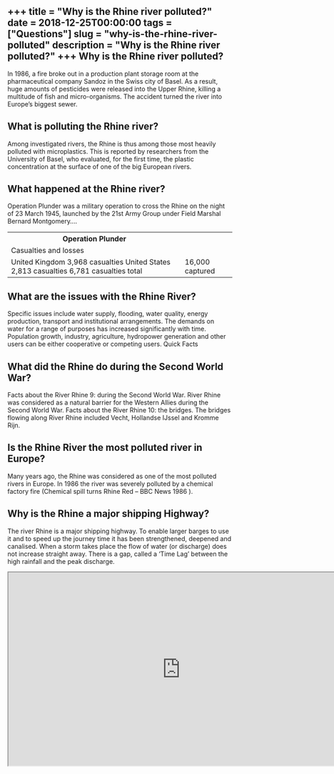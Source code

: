 +++
title = "Why is the Rhine river polluted?"
date = 2018-12-25T00:00:00
tags = ["Questions"]
slug = "why-is-the-rhine-river-polluted"
description = "Why is the Rhine river polluted?"
+++
Why is the Rhine river polluted?
--------------------------------

In 1986, a fire broke out in a production plant storage room at the pharmaceutical company Sandoz in the Swiss city of Basel. As a result, huge amounts of pesticides were released into the Upper Rhine, killing a multitude of fish and micro-organisms. The accident turned the river into Europe’s biggest sewer.

What is polluting the Rhine river?
----------------------------------

Among investigated rivers, the Rhine is thus among those most heavily polluted with microplastics. This is reported by researchers from the University of Basel, who evaluated, for the first time, the plastic concentration at the surface of one of the big European rivers.

What happened at the Rhine river?
---------------------------------

Operation Plunder was a military operation to cross the Rhine on the night of 23 March 1945, launched by the 21st Army Group under Field Marshal Bernard Montgomery….

<table><tr><th>Operation Plunder</th></tr><tr><td>Casualties and losses</td></tr><tr><td>United Kingdom 3,968 casualties United States 2,813 casualties 6,781 casualties total</td><td>16,000 captured</td></tr></table>

What are the issues with the Rhine River?
-----------------------------------------

Specific issues include water supply, flooding, water quality, energy production, transport and institutional arrangements. The demands on water for a range of purposes has increased significantly with time. Population growth, industry, agriculture, hydropower generation and other users can be either cooperative or competing users. Quick Facts

What did the Rhine do during the Second World War?
--------------------------------------------------

Facts about the River Rhine 9: during the Second World War. River Rhine was considered as a natural barrier for the Western Allies during the Second World War. Facts about the River Rhine 10: the bridges. The bridges flowing along River Rhine included Vecht, Hollandse IJssel and Kromme Rijn.

Is the Rhine River the most polluted river in Europe?
-----------------------------------------------------

Many years ago, the Rhine was considered as one of the most polluted rivers in Europe. In 1986 the river was severely polluted by a chemical factory fire (Chemical spill turns Rhine Red – BBC News 1986 ).

Why is the Rhine a major shipping Highway?
------------------------------------------

The river Rhine is a major shipping highway. To enable larger barges to use it and to speed up the journey time it has been strengthened, deepened and canalised. When a storm takes place the flow of water (or discharge) does not increase straight away. There is a gap, called a ‘Time Lag’ between the high rainfall and the peak discharge.

<iframe allow="accelerometer; autoplay; clipboard-write; encrypted-media; gyroscope; picture-in-picture" allowfullscreen="" class="__youtube_prefs__  epyt-is-override  no-lazyload" data-no-lazy="1" data-origheight="433" data-origwidth="770" data-skipgform_ajax_framebjll="" height="433" id="_ytid_92856" loading="lazy" src="https://www.youtube.com/embed/NNUriy9bq-E?enablejsapi=1&autoplay=0&cc_load_policy=0&cc_lang_pref=&iv_load_policy=1&loop=0&modestbranding=0&rel=1&fs=1&playsinline=0&autohide=2&theme=dark&color=red&controls=1&" title="YouTube player" width="770"></iframe>